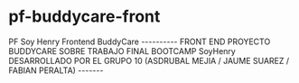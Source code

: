 # pf-buddycare-front
PF Soy Henry  Frontend BuddyCare
---------- FRONT END PROYECTO BUDDYCARE SOBRE TRABAJO FINAL BOOTCAMP SoyHenry  DESARROLLADO POR EL GRUPO 10 (ASDRUBAL MEJIA / JAUME SUAREZ / FABIAN PERALTA) -------
